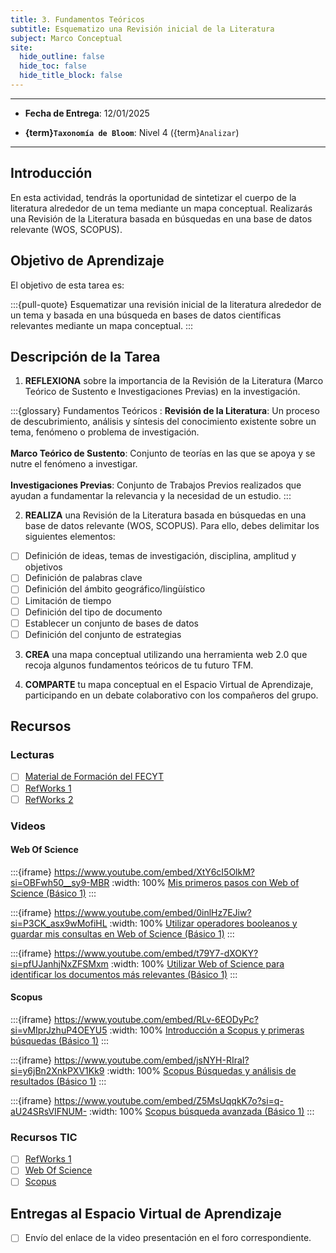 ```yaml
---
title: 3. Fundamentos Teóricos
subtitle: Esquematizo una Revisión inicial de la Literatura
subject: Marco Conceptual
site:
  hide_outline: false
  hide_toc: false
  hide_title_block: false
--- 
```


---

- **Fecha de Entrega**: 12/01/2025

- **{term}`Taxonomía de Bloom`**: Nivel 4 ({term}`Analizar`) 

---

## Introducción

En esta actividad, tendrás la oportunidad de sintetizar el cuerpo de la literatura alrededor de un tema mediante un mapa conceptual. Realizarás una Revisión de la Literatura basada en búsquedas en una base de datos relevante (WOS, SCOPUS).

## Objetivo de Aprendizaje

El objetivo de esta tarea es:

:::{pull-quote}
Esquematizar una revisión inicial de la literatura alrededor de un tema y basada en una búsqueda en bases de datos científicas relevantes mediante un mapa conceptual.
:::

## Descripción de la Tarea

1. **REFLEXIONA** sobre la importancia de la Revisión de la Literatura (Marco Teórico de Sustento e Investigaciones Previas) en la investigación.

:::{glossary}
Fundamentos Teóricos
: **Revisión de la Literatura**: Un proceso de descubrimiento, análisis y síntesis del conocimiento existente sobre un tema, fenómeno o problema de investigación. \
 \
**Marco Teórico de Sustento**: Conjunto de teorías en las que se apoya y se nutre el fenómeno a investigar. \
 \
**Investigaciones Previas**: Conjunto de Trabajos Previos realizados que ayudan a fundamentar la relevancia y la necesidad de un estudio.
:::

2. **REALIZA** una Revisión de la Literatura basada en búsquedas en una base de datos relevante (WOS, SCOPUS). Para ello, debes delimitar los siguientes elementos:

- [ ] Definición de ideas, temas de investigación, disciplina, amplitud y objetivos
- [ ] Definición de palabras clave
- [ ] Definición del ámbito geográfico/lingüístico
- [ ] Limitación de tiempo
- [ ] Definición del tipo de documento
- [ ] Establecer un conjunto de bases de datos
- [ ] Definición del conjunto de estrategias

3.  **CREA** una mapa conceptual utilizando una herramienta web 2.0 que recoja algunos fundamentos teóricos de tu futuro TFM.

4. **COMPARTE** tu mapa conceptual en el Espacio Virtual de Aprendizaje, participando en un debate colaborativo con los compañeros del grupo.  

## Recursos

### Lecturas

- [ ] [Material de Formación del FECYT](https://www.recursoscientificos.fecyt.es/servicios/formacion/material)
- [ ] [RefWorks 1](https://www.ehu.eus/documents/1738121/1798113/RefWorks+Gu%C3%ADa+Visual+2019.pdf/b1357ff7-c796-523c-b8af-79d463ce6b5e?t=1592233057000)
- [ ] [RefWorks 2](https://www.ehu.eus/documents/1738121/1798113/RefWorfs-Guia-TFG-2022.pdf/8b866c95-efb2-8ab6-e755-45d8861a3a9b?t=1647003224082)

### Videos

#### Web Of Science

:::{iframe} https://www.youtube.com/embed/XtY6cI5OlkM?si=OBFwh50__sy9-MBR
:width: 100%
[Mis primeros pasos con Web of Science (Básico 1)](https://www.recursoscientificos.fecyt.es/sites/default/files/doc_formacion/24-09-17_mis_primeros_pasos_wos.pdf)
:::

:::{iframe} https://www.youtube.com/embed/0inlHz7EJiw?si=P3CK_asx9wMofiHL
:width: 100%
[Utilizar operadores booleanos y guardar mis consultas en Web of Science (Básico 1)](https://www.recursoscientificos.fecyt.es/sites/default/files/doc_formacion/24_09_17_Operadores_Boleanos.pdf)
:::

:::{iframe} https://www.youtube.com/embed/t79Y7-dXOKY?si=pfUJanhjNxZFSMxm
:width: 100%
[Utilizar Web of Science para identificar los documentos más relevantes (Básico 1)](https://www.recursoscientificos.fecyt.es/sites/default/files/doc_formacion/20240919_wos_identificar_documentos_relevantes.pdf)
:::

#### Scopus

:::{iframe} https://www.youtube.com/embed/RLv-6EODyPc?si=vMIprJzhuP4OEYU5
:width: 100%
[Introducción a Scopus y primeras búsquedas (Básico 1)](https://www.recursoscientificos.fecyt.es/sites/default/files/introduccion_scopus.pdf)
:::

:::{iframe} https://www.youtube.com/embed/jsNYH-RIraI?si=y6jBn2XnkPXV1Kk9
:width: 100%
[Scopus Búsquedas y análisis de resultados (Básico 1)]()
:::

:::{iframe} https://www.youtube.com/embed/Z5MsUqqkK7o?si=q-aU24SRsVIFNUM-
:width: 100%
[Scopus búsqueda avanzada (Básico 1)]()
:::

### Recursos TIC 

- [ ] [RefWorks 1](https://refworks.proquest.com/)
- [ ] [Web Of Science](http://wos.fecyt.es/)
- [ ] [Scopus]( https://scopus.com)

## Entregas al Espacio Virtual de Aprendizaje

- [ ] Envío del enlace de la video presentación en el foro correspondiente.